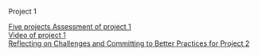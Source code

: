 Project 1

<span style="color:blue">[Five projects Assessment of project 1](proj1/Project_Assessment.md)</span><br>
<span style="color:blue">[Video of project 1](proj1/Project_Assessment.md)</span><br>
<span style="color:blue">[Reflecting on Challenges and Committing to Better Practices for Project 2](proj1/thoughts.md)</span><br>
